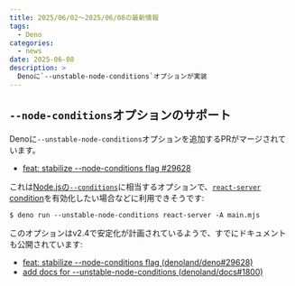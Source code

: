 ```yaml
---
title: 2025/06/02〜2025/06/08の最新情報
tags:
  - Deno
categories:
  - news
date: 2025-06-08
description: >
  Denoに`--unstable-node-conditions`オプションが実装
---
```


## `--node-conditions`オプションのサポート

Denoに`--unstable-node-conditions`オプションを追加するPRがマージされています。

- [feat: stabilize --node-conditions flag #29628](https://github.com/denoland/deno/pull/29586)

これは[Node.jsの`--conditions`](https://github.com/nodejs/node/blob/2ce4df58c1d991fba6fe7a5edd7510ae47a9a766/doc/api/packages.md#resolving-user-conditions)に相当するオプションで、[`react-server` condition](https://github.com/facebook/react/blob/c0b5a0cad32cbf237d4c0134bef702d6ba3e393c/packages/react/package.json#L26)を有効化したい場合などに利用できそうです:

```shell
$ deno run --unstable-node-conditions react-server -A main.mjs
```

このオプションはv2.4で安定化が計画されているようで、すでにドキュメントも公開されています:

- [feat: stabilize --node-conditions flag (denoland/deno#29628)](https://github.com/denoland/deno/pull/29628)
- [add docs for --unstable-node-conditions (denoland/docs#1800)](https://github.com/denoland/docs/pull/1800)
